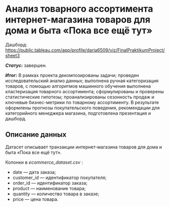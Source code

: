 # Анализ товарного ассортимента интернет-магазина товаров для дома и быта «Пока все ещё тут»
Дашборд: <https://public.tableau.com/app/profile/daria6509/viz/FinalPraktikumProject/sheet3>

***Статус:*** завершен. 

***Итог:*** В рамках проекта декомпозированы задачи; проведен исследовательский анализ данных; выполнена ручная категоризация товаров, с помощью алгоритмов машинного обучения выполнена кластеризация товарного ассортимента; сформулированы и проверены статистические гипотезы; проанализированы сезонность продаж и ключевые бизнес-метрики по товарному ассортименту. В результате оформлены прогнозы покупательского поведения, рекомендации для категорийного менеджера магазина, подготовлена презентация и дашборд. 

## Описание данных

Датасет описывает транзакции интернет-магазина товаров для дома и быта «Пока все ещё тут».

Колонки в  *ecommerce_dataset.csv* :

- date — дата заказа;
- customer_id — идентификатор покупателя;
- order_id — идентификатор заказа;
- product — наименование товара;
- quantity — количество товара в заказе;
- price — цена товара.
